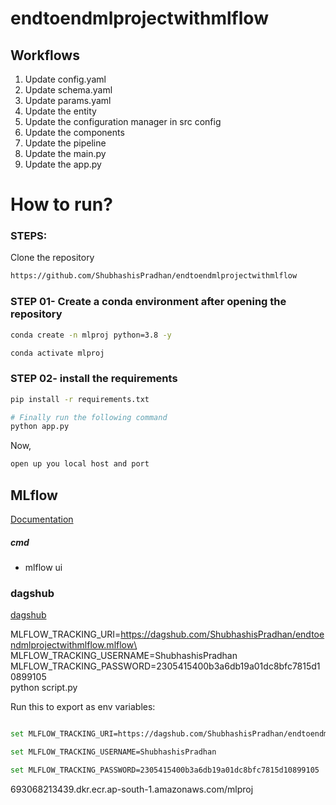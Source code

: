 # endtoendmlprojectwithmlflow


## Workflows

1. Update config.yaml
2. Update schema.yaml
3. Update params.yaml
4. Update the entity
5. Update the configuration manager in src config
6. Update the components
7. Update the pipeline 
8. Update the main.py
9. Update the app.py



# How to run?
### STEPS:

Clone the repository

```bash
https://github.com/ShubhashisPradhan/endtoendmlprojectwithmlflow
```
### STEP 01- Create a conda environment after opening the repository

```bash
conda create -n mlproj python=3.8 -y
```

```bash
conda activate mlproj
```


### STEP 02- install the requirements
```bash
pip install -r requirements.txt
```


```bash
# Finally run the following command
python app.py
```

Now,
```bash
open up you local host and port
```



## MLflow

[Documentation](https://mlflow.org/docs/latest/index.html)


##### cmd
- mlflow ui

### dagshub
[dagshub](https://dagshub.com/)

MLFLOW_TRACKING_URI=https://dagshub.com/ShubhashisPradhan/endtoendmlprojectwithmlflow.mlflow\
MLFLOW_TRACKING_USERNAME=ShubhashisPradhan \
MLFLOW_TRACKING_PASSWORD=2305415400b3a6db19a01dc8bfc7815d10899105 \
python script.py

Run this to export as env variables:

```bash

set MLFLOW_TRACKING_URI=https://dagshub.com/ShubhashisPradhan/endtoendmlprojectwithmlflow.mlflow

set MLFLOW_TRACKING_USERNAME=ShubhashisPradhan

set MLFLOW_TRACKING_PASSWORD=2305415400b3a6db19a01dc8bfc7815d10899105

```

693068213439.dkr.ecr.ap-south-1.amazonaws.com/mlproj